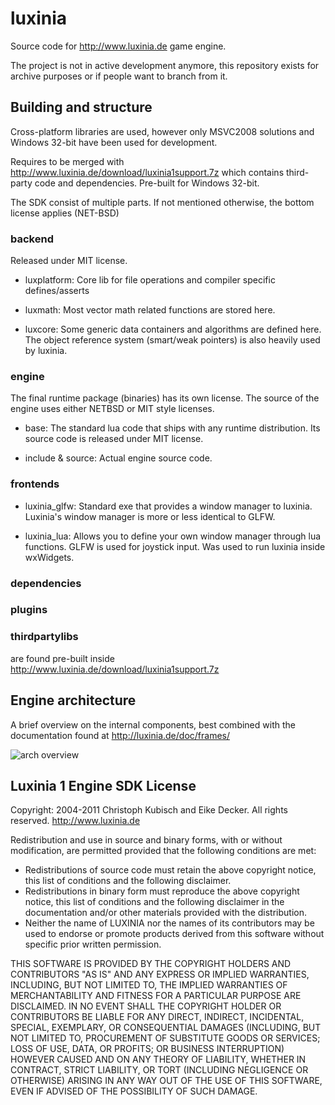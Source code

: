 luxinia
=======

Source code for http://www.luxinia.de game engine.

The project is not in active development anymore, this repository exists for archive purposes or if people want to branch from it.

Building and structure
----------------------

Cross-platform libraries are used, however only MSVC2008 solutions and Windows 32-bit have been used for development.

Requires to be merged with http://www.luxinia.de/download/luxinia1support.7z which contains third-party code and dependencies. Pre-built for Windows 32-bit.

The SDK consist of multiple parts. 
If not mentioned otherwise, the bottom license applies (NET-BSD)

### backend

Released under MIT license. 

* luxplatform:
Core lib for file operations and compiler specific defines/asserts

* luxmath:
Most vector math related functions are stored here. 

* luxcore: Some generic data containers and algorithms are defined here. 
The object reference system (smart/weak pointers) is also heavily
used by luxinia.


### engine
The final runtime package (binaries) has its own license. The
source of the engine uses either NETBSD or MIT style licenses.

* base:
The standard lua code that ships with any runtime distribution.
Its source code is released under MIT license.

* include & source:
Actual engine source code.


### frontends

* luxinia_glfw:
Standard exe that provides a window manager to luxinia. Luxinia's
window manager is more or less identical to GLFW.

* luxinia_lua:
Allows you to define your own window manager through lua functions.
GLFW is used for joystick input. Was used to run luxinia
inside wxWidgets.

### dependencies
### plugins
### thirdpartylibs
are found pre-built inside http://www.luxinia.de/download/luxinia1support.7z

Engine architecture
-------------------

A brief overview on the internal components, best combined with the documentation found at http://luxinia.de/doc/frames/

![arch overview](https://github.com/pixeljetstream/luxinia1/raw/master/engine/source/luxinia_architecture.png)

Luxinia 1 Engine SDK License
----------------------------
Copyright: 2004-2011 Christoph Kubisch and Eike Decker. 
All rights reserved. 
http://www.luxinia.de

Redistribution and use in source and binary forms, with or without modification, 
are permitted provided that the following conditions are met:

* Redistributions of source code must retain the above copyright notice, this 
  list of conditions and the following disclaimer.
* Redistributions in binary form must reproduce the above copyright notice, this 
  list of conditions and the following disclaimer in the documentation and/or 
  other materials provided with the distribution.
* Neither the name of LUXINIA nor the names of its contributors may
  be used to endorse or promote products derived from this software without 
  specific prior written permission.

THIS SOFTWARE IS PROVIDED BY THE COPYRIGHT HOLDERS AND CONTRIBUTORS "AS IS" AND 
ANY EXPRESS OR IMPLIED WARRANTIES, INCLUDING, BUT NOT LIMITED TO, THE IMPLIED 
WARRANTIES OF MERCHANTABILITY AND FITNESS FOR A PARTICULAR PURPOSE ARE DISCLAIMED. 
IN NO EVENT SHALL THE COPYRIGHT HOLDER OR CONTRIBUTORS BE LIABLE FOR ANY DIRECT, 
INDIRECT, INCIDENTAL, SPECIAL, EXEMPLARY, OR CONSEQUENTIAL DAMAGES (INCLUDING, 
BUT NOT LIMITED TO, PROCUREMENT OF SUBSTITUTE GOODS OR SERVICES; LOSS OF USE, 
DATA, OR PROFITS; OR BUSINESS INTERRUPTION) HOWEVER CAUSED AND ON ANY THEORY OF 
LIABILITY, WHETHER IN CONTRACT, STRICT LIABILITY, OR TORT (INCLUDING NEGLIGENCE 
OR OTHERWISE) ARISING IN ANY WAY OUT OF THE USE OF THIS SOFTWARE, EVEN IF ADVISED 
OF THE POSSIBILITY OF SUCH DAMAGE.

